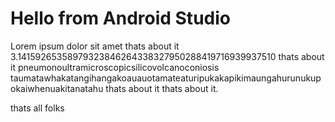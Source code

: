# Hello from Android Studio

Lorem ipsum dolor sit amet thats about it
3.14159265358979323846264338327950288419716939937510 thats about it
pneumonoultramicroscopicsilicovolcanoconiosis
taumatawhakatangihangakoauauotamateaturipukakapikimaungahurunukupokaiwhenuakitanatahu thats about it
thats about it.

thats all folks